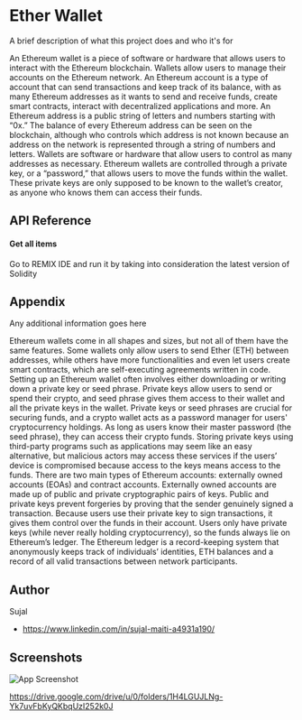 

# Ether Wallet 

A brief description of what this project does and who it's for

An Ethereum wallet is a piece of software or hardware that allows users to interact with the Ethereum blockchain. Wallets allow users to manage their accounts on the Ethereum network. An Ethereum account is a type of account that can send transactions and keep track of its balance, with as many Ethereum addresses as it wants to send and receive funds, create smart contracts, interact with decentralized applications and more.
An Ethereum address is a public string of letters and numbers starting with “0x.” The balance of every Ethereum address can be seen on the blockchain, although who controls which address is not known because an address on the network is represented through a string of numbers and letters. Wallets are software or hardware that allow users to control as many addresses as necessary.
Ethereum wallets are controlled through a private key, or a “password,” that allows users to move the funds within the wallet. These private keys are only supposed to be known to the wallet’s creator, as anyone who knows them can access their funds.

## API Reference

#### Get all items

Go to REMIX IDE and run it by taking into consideration the latest version of Solidity


## Appendix

Any additional information goes here

Ethereum wallets come in all shapes and sizes, but not all of them have the same features. Some wallets only allow users to send Ether (ETH) between addresses, while others have more functionalities and even let users create smart contracts, which are self-executing agreements written in code.
Setting up an Ethereum wallet often involves either downloading or writing down a private key or seed phrase. Private keys allow users to send or spend their crypto, and seed phrase gives them access to their wallet and all the private keys in the wallet. Private keys or seed phrases are crucial for securing funds, and a crypto wallet acts as a password manager for users' cryptocurrency holdings. As long as users know their master password (the seed phrase), they can access their crypto funds.
Storing private keys using third-party programs such as applications may seem like an easy alternative, but malicious actors may access these services if the users’ device is compromised because access to the keys means access to the funds.
There are two main types of Ethereum accounts: externally owned accounts (EOAs) and contract accounts. Externally owned accounts are made up of public and private cryptographic pairs of keys. Public and private keys prevent forgeries by proving that the sender genuinely signed a transaction. Because users use their private key to sign transactions, it gives them control over the funds in their account. 
Users only have private keys (while never really holding cryptocurrency), so the funds always lie on Ethereum’s ledger. The Ethereum ledger is a record-keeping system that anonymously keeps track of individuals’ identities, ETH balances and a record of all valid transactions between network participants.

## Author
Sujal
- https://www.linkedin.com/in/sujal-maiti-a4931a190/




## Screenshots

![App Screenshot](https://via.placeholder.com/468x300?text=App+Screenshot+Here)

https://drive.google.com/drive/u/0/folders/1H4LGUJLNg-Yk7uvFbKyQKbqUzI252k0J

